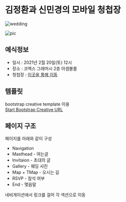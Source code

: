 # 김정환과 신민경의 모바일 청첩장
![wedding](https://img.shields.io/badge/Wedding%20Data-2021.02.20-red)

![pic](https://sh4n3e.github.io/wedding/assets/img/bg-main-resize.jpg)

## 예식정보
+ 일시 : 2021년 2월 20일(토) 12시
+ 장소 : 코엑스 그래머시 2층 아셈볼룸
+ 청첩장 : [이곳을 통해 이동](https://sh4n3e.github.io/wedding)

## 템플릿
bootstrap creative template 이용  
[Start Bootstrap Creative URL](https://startbootstrap.com/theme/creative)

## 페이지 구조
페이지를 아래와 같이 구성
+ Navigation
+ Masthead - 여는글
+ Invitaion - 초대의 글
+ Gallery - 웨딩 사진
+ Map + TMap - 오시는 길 
+ RSVP - 참석 여부
+ End - 맺음말

네비게이션에서 링크를 걸어 각 섹션으로 이동
